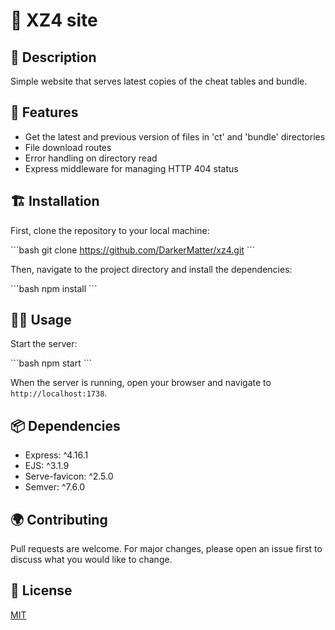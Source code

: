# 🚀 XZ4 site

## 📖 Description
Simple website that serves latest copies of the cheat tables and bundle.

## 💼 Features

- Get the latest and previous version of files in 'ct' and 'bundle' directories
- File download routes
- Error handling on directory read
- Express middleware for managing HTTP 404 status

## 🏗️ Installation

First, clone the repository to your local machine:

\```bash
git clone https://github.com/DarkerMatter/xz4.git
\```

Then, navigate to the project directory and install the dependencies:

\```bash
npm install
\```

## 🏃‍♀️ Usage

Start the server:

\```bash
npm start
\```

When the server is running, open your browser and navigate to `http://localhost:1738`.

## 📦 Dependencies

- Express: ^4.16.1
- EJS: ^3.1.9
- Serve-favicon: ^2.5.0
- Semver: ^7.6.0

## 🌍 Contributing
Pull requests are welcome. For major changes, please open an issue first to discuss what you would like to change.

## 📄 License
[MIT](https://choosealicense.com/licenses/mit/)
